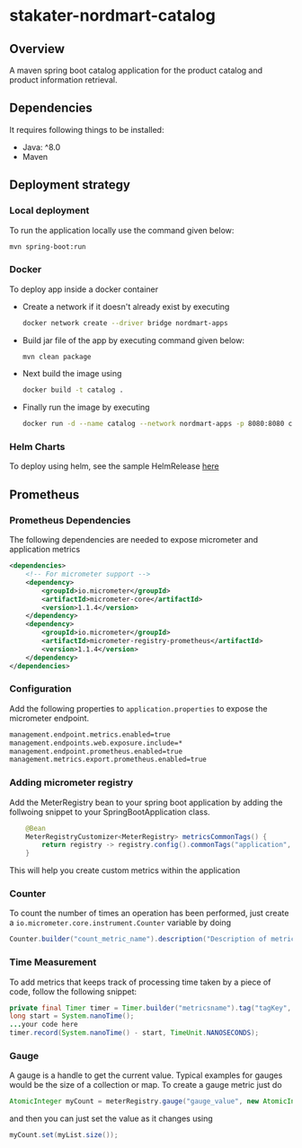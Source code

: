 # stakater-nordmart-catalog

## Overview

A maven spring boot catalog application for the product catalog and product information retrieval.

## Dependencies

It requires following things to be installed:

* Java: ^8.0
* Maven

## Deployment strategy

### Local deployment

To run the application locally use the command given below:

```bash
mvn spring-boot:run
```

### Docker

To deploy app inside a docker container

* Create a network if it doesn't already exist by executing

  ```bash
  docker network create --driver bridge nordmart-apps
  ```

* Build jar file of the app by executing command given below:

  ```bash
  mvn clean package
  ```

* Next build the image using

  ```bash
  docker build -t catalog .
  ```

* Finally run the image by executing

  ```bash
  docker run -d --name catalog --network nordmart-apps -p 8080:8080 catalog
  ```

### Helm Charts

To deploy using helm, see the sample HelmRelease [here](https://github.com/stakater-lab/nordmart-dev-apps/blob/master/releases/catalog-helm-release.yaml)

## Prometheus

### Prometheus Dependencies

The following dependencies are needed to expose micrometer and application metrics

```xml
<dependencies>
    <!-- For micrometer support -->
    <dependency>
        <groupId>io.micrometer</groupId>
        <artifactId>micrometer-core</artifactId>
        <version>1.1.4</version>
    </dependency>
    <dependency>
        <groupId>io.micrometer</groupId>
        <artifactId>micrometer-registry-prometheus</artifactId>
        <version>1.1.4</version>
    </dependency>
</dependencies>
```

### Configuration

Add the following properties to `application.properties` to expose the micrometer endpoint.

```bash
management.endpoint.metrics.enabled=true
management.endpoints.web.exposure.include=*
management.endpoint.prometheus.enabled=true
management.metrics.export.prometheus.enabled=true
```

### Adding micrometer registry

Add the MeterRegistry bean to your spring boot application by adding the follwoing snippet to your SpringBootApplication class.

```java
    @Bean
    MeterRegistryCustomizer<MeterRegistry> metricsCommonTags() {
        return registry -> registry.config().commonTags("application", "common-service");
    }
```

This will help you create custom metrics within the application

### Counter

To count the number of times an operation has been performed, just create a `io.micrometer.core.instrument.Counter` variable by doing

```java
Counter.builder("count_metric_name").description("Description of metric").register(meterRegistry);
```

### Time Measurement

To add metrics that keeps track of processing time taken by a piece of code, follow the following snippet:

```java
private final Timer timer = Timer.builder("metricsname").tag("tagKey", "tagValue").register(meterRegistry);
long start = System.nanoTime();
...your code here
timer.record(System.nanoTime() - start, TimeUnit.NANOSECONDS);
```

### Gauge

A gauge is a handle to get the current value. Typical examples for gauges would be the size of a collection or map.
To create a gauge metric just do

```java
AtomicInteger myCount = meterRegistry.gauge("gauge_value", new AtomicInteger(0));
```

and then you can just set the value as it changes using

```java
myCount.set(myList.size());
```
